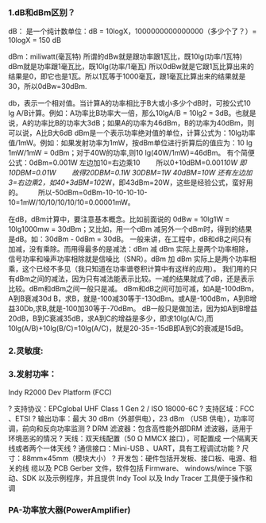 ### 1.dB和dBm区别？

dB： 是一个纯计数单位：dB = 10logX，1000000000000000（多少个了？）= 10logX = 150 dB

dBm：miliwatt(毫瓦特)
所谓的dBw就是跟功率跟1瓦比，既10lg(功率/1瓦特)
dBm就是功率跟1毫瓦比，既10lg(功率/1毫瓦)
所以0dBw就是它跟1瓦比算出来的结果是0，即它也是1瓦。所以1瓦等于1000毫瓦，跟1毫瓦比算出来的结果就是30，所以0dBw=30dBm.
 
 
db，表示一个相对值。当计算A的功率相比于B大或小多少个dB时，可按公式10 lg A/B计算。例如：A功率比B功率大一倍，那么10lgA/B = 10lg2 = 3dB。也就是说，A的功率比B的功率大3dB；如果A的功率为46dBm，B的功率为40dBm，则可以说，A比B大6dB
dBm是一个表示功率绝对值的单位，计算公式为：10lg功率值/1mW。例如：如果发射功率为1mW，按dBm单位进行折算后的值应为：10 lg 1mW/1mW = 0dBm；对于40W的功率,则10 lg(40W/1mW)=46dBm。
有个简便公式：0dBm=0.001W 左边加10=右边乘10
　　所以0+10dBM=0.001*10W 即10DBM=0.01W
　　故得20DBM=0.1W 30DBM=1W 40dBM=10W
还有左边加3=右边乘2，如40+3dBM=10*2W，即43dBm=20W，这些是经验公式，蛮好用的。
　　所以-50dBm=0dBm-10-10-10-10-10=1mW/10/10/10/10/10=0.00001mW。
 
 
在dB，dBm计算中，要注意基本概念。比如前面说的 0dBw = 10lg1W = 10lg1000mw = 30dBm；又比如，用一个dBm 减另外一个dBm时，得到的结果是dB。如：30dBm - 0dBm = 30dB。
一般来讲，在工程中，dB和dB之间只有加减，没有乘除。而用得最多的是减法：dBm 减 dBm 实际上是两个功率相除，信号功率和噪声功率相除就是信噪比（SNR）。dBm 加 dBm 实际上是两个功率相乘，这个已经不多见（我只知道在功率谱卷积计算中有这样的应用）。
我们用的只有dBm之间的减法，因为只有减法能表示比较。一减的结果就成了dB，还是表示比较。dBm和dBm之间一般只是减。
dBm和dB之间可加可减，如A是-100dBm，A到B衰减30d B，求B，就是-100减30等于-130dBm。或A是-100dBm，A到B增益30Db,求B,就是-100加30等于-70dBm。
dB一般只是做加法，因为如A到B增益20dB，B到C衰减35dB，求A到C的增益是多少，即求10lg(A/C),而10lg(A/B)+10lg(B/C)=10lg(A/C)，就是20-35=-15dB即A到C的衰减是15dB。


### 2.灵敏度:

### 3.发射功率：

Indy R2000 Dev Platform (FCC)
 
?   支持协议：EPCglobal UHF Class 1 Gen 2 / ISO
18000-6C
?   支持区域：FCC 、ETSI
?   输出功率：最大 30 dBm（外部供电），23 dBm
（USB 供电），功率可调，前向和反向功率监测
?   DRM 滤波器：包含高性能外部DRM 滤波器，适用于环境恶劣的情况
?   天线：双天线配置（50 Ω MMCX 接口），可配置成
一个隔离天线或者两个一体天线
?   通信接口：Mini-USB 、UART，具有工程调试功能
?   尺寸：88mm×45mm（模块大小）
?   开发包：硬件包括开发板、接口板、电源、相关的线
缆以及 PCB Gerber 文件，软件包括 Firmware、 windows/wince 下驱动、SDK 以及示例程序，并且提供 Indy Tool 以及 Indy Tracer 工具便于操作和调

### PA-功率放大器(PowerAmplifier) 
